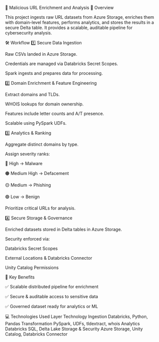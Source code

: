 🚨 Malicious URL Enrichment and Analysis
🌟 Overview

This project ingests raw URL datasets from Azure Storage, enriches them with domain-level features, performs analytics, and stores the results in a secure Delta table.
It provides a scalable, auditable pipeline for cybersecurity analysis.

🛠 Workflow
1️⃣ Secure Data Ingestion

Raw CSVs landed in Azure Storage.

Credentials are managed via Databricks Secret Scopes.

Spark ingests and prepares data for processing.

2️⃣ Domain Enrichment & Feature Engineering

Extract domains and TLDs.

WHOIS lookups for domain ownership.

Features include letter counts and A/T presence.

Scalable using PySpark UDFs.

3️⃣ Analytics & Ranking

Aggregate distinct domains by type.

Assign severity ranks:

🔴 High → Malware

🟠 Medium High → Defacement

🟡 Medium → Phishing

🟢 Low → Benign                                                                                                    

Prioritize critical URLs for analysis.

4️⃣ Secure Storage & Governance

Enriched datasets stored in Delta tables in Azure Storage.

Security enforced via:

Databricks Secret Scopes

External Locations & Databricks Connector

Unity Catalog Permissions

🔑 Key Benefits

✅ Scalable distributed pipeline for enrichment

✅ Secure & auditable access to sensitive data

✅ Governed dataset ready for analytics or ML

💻 Technologies Used
Layer	Technology
Ingestion	Databricks, Python, Pandas
Transformation	PySpark, UDFs, tldextract, whois
Analytics	Databricks SQL, Delta Lake
Storage & Security	Azure Storage, Unity Catalog, Databricks Connector

